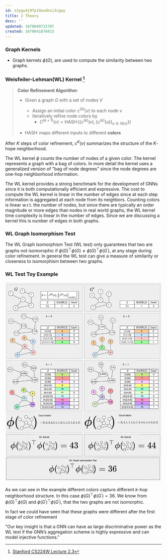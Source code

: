 ```yaml
---
id: s3ygu4j9fp19axdnsi3cgwy
title: 2 Theory
desc: ''
updated: 1670840732707
created: 1670641876915
---
```


### Graph Kernels

- Graph kernels $\phi({G})$, are used to compute the similarity between two graphs.

### Weisfeiler-Lehman(WL) Kernel [^1]

[^1]: [Stanford CS224W Lecture 2.3](https://www.youtube.com/watch?v=buzsHTa4Hgs)

> **Color Refinement Algorithm**:
>
> - Given a graph $G$ with a set of nodes $V$
>     - Assign an initial color $c^{(0)}(v)$ to each node $v$
>     - Iteratively refine node colors by
>       - $C^{(k+1)}(v)=\operatorname{HASH}\left(\left\{c^{(k)}(v),\left\{c^{(k)}(u)\right\}_{u \in N(v)}\right\}\right)$
>
> - $\operatorname{HASH}$ maps different inputs to different **colors**

After $K$ steps of color refinement, $c^{K}(v)$ summarizes the structure of the $K$-hope neighborhood.

The WL kernel $\phi$ counts the number of nodes of a given color. The kernel represents a graph with a bag of colors. In more detail the kernel uses a generalized version of "bag of node degrees" since the node degrees are one-hop neighborhood information.

The WL kernel provides a strong benchmark for the development of GNNs since it is both computationally efficient and expressive. The cost to compute the WL kernel is linear in the number of edges since at each step information is aggregated at each node from its neighbors. Counting colors is linear w.r.t. the number of nodes, but since there are typically an order magnitude or more edges than nodes in real world graphs, the WL kernel time complexity is linear in the number of edges. Since we are discussing a kernel this is number of edges in both graphs.

### WL Graph Isomorphism Test

<!-- CHECK -->
The WL Graph Isomorphism Test (WL test) only guarantees that two are graphs not isomorophic if $\phi{(G)}^{\top}\phi{(G)} \neq \phi{(G)}^{\top}\phi{(G^{\prime})}$, at any stage during color refinement. In general the WL test can give a measure of similarity or closeness to isomorphism between two graphs.


### WL Test Toy Example

![](./assets/drawio/WL-test.drawio.png)

As we can see in the example different colors capture different $k$-hop neighborhood structure. In this case $\phi({G})^{\top}\phi({G^{\prime}})=36$. We know from $\phi({G})^{\top}\phi({G})$ and $\phi({G^{\prime}})^{\top}\phi({G^{\prime}})$, that the two graphs are not isomorphic.

In fact we could have seen that these graphs were different after the first stage of color refinement

<!-- TODO fix this since the definition of the test is at any point discontinue -->

"Our key insight is that a GNN can have as large discriminative power as the WL test if the GNN’s aggregation scheme is highly expressive and can model injective functions."

